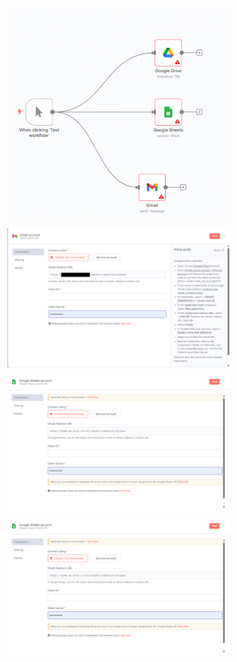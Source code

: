 
![Alt text1](./img/01.png)

![Alt text2](./img/02.png)

![Alt text3](./img/03.png)

![Alt text4](./img/04.png)